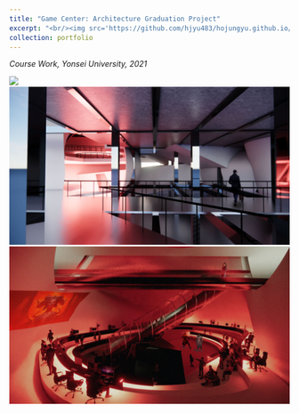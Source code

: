 ```yaml
---
title: "Game Center: Architecture Graduation Project"
excerpt: "<br/><img src='https://github.com/hjyu483/hojungyu.github.io/blob/master/images/game_center.png?raw=true'>"
collection: portfolio
---
```


*Course Work, Yonsei University, 2021* <br>

<img src = 'https://github.com/hjyu483/hojungyu.github.io/blob/master/images/gamecenter-3.jpg?raw=true'>

<img src = 'https://github.com/hjyu483/hojungyu.github.io/blob/master/images/gamecenter-1.jpg?raw=true'>

<img src = 'https://github.com/hjyu483/hojungyu.github.io/blob/master/images/gamecenter-2.jpg?raw=true'>